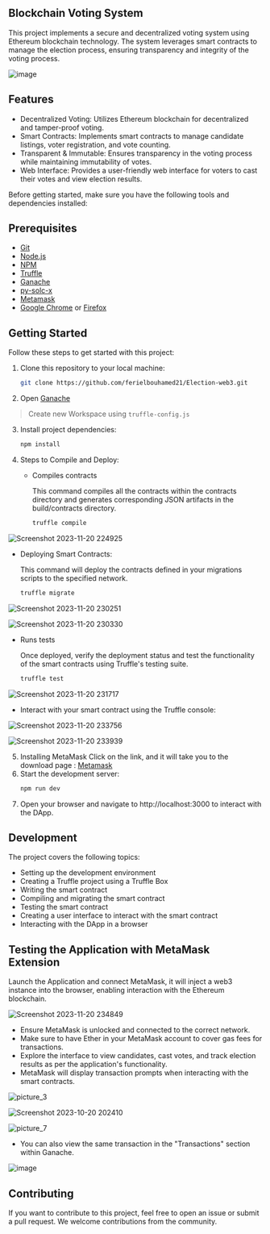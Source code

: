 ## Blockchain Voting System

This project implements a secure and decentralized voting system using Ethereum blockchain technology. The system leverages smart contracts to manage the election process, ensuring transparency and integrity of the voting process.


![image](https://github.com/ferielbouhamed21/Election-web3/assets/78966152/c050dde5-a44e-425f-b3c4-4f8b75231d3f)


## Features

- Decentralized Voting: Utilizes Ethereum blockchain for decentralized and tamper-proof voting.
- Smart Contracts: Implements smart contracts to manage candidate listings, voter registration, and vote counting.
- Transparent & Immutable: Ensures transparency in the voting process while maintaining immutability of votes.
- Web Interface: Provides a user-friendly web interface for voters to cast their votes and view election results.

Before getting started, make sure you have the following tools and dependencies installed:

## Prerequisites

- [Git](https://git-scm.com/)
- [Node.js](https://nodejs.org/)
- [NPM](https://www.npmjs.com/)
- [Truffle](https://www.trufflesuite.com)
- [Ganache](https://www.trufflesuite.com/ganache)
- [py-solc-x](https://pypi.org/project/py-solc-x/)
- [Metamask](https://metamask.io)
- [Google Chrome](https://www.google.com/chrome/) or [Firefox](https://www.mozilla.org/firefox)

## Getting Started

Follow these steps to get started with this project:

1. Clone this repository to your local machine:

   ```bash
   git clone https://github.com/ferielbouhamed21/Election-web3.git
2. Open [Ganache](https://trufflesuite.com/ganache/)
> Create new Workspace using `truffle-config.js`
3. Install project dependencies:

   ```bash
   npm install
4. Steps to Compile and Deploy:

   - Compiles contracts

     This command compiles all the contracts within the contracts directory and generates corresponding JSON artifacts in the build/contracts directory.

      ```bash
      truffle compile

![Screenshot 2023-11-20 224925](https://github.com/ferielbouhamed21/Election-web3/assets/78966152/80eb4512-dd45-498f-a64e-0c7535c39c3a)

   - Deploying Smart Contracts:

     This command will deploy the contracts defined in your migrations scripts to the specified network.

      ```bash
      truffle migrate

![Screenshot 2023-11-20 230251](https://github.com/ferielbouhamed21/Election-web3/assets/78966152/5d709c2c-b200-4d7a-999b-d872f1a5bd75)

![Screenshot 2023-11-20 230330](https://github.com/ferielbouhamed21/Election-web3/assets/78966152/48a5fa14-2f6a-4459-8e35-9790caf9eb58)

   - Runs tests

     Once deployed, verify the deployment status and test the functionality of the smart contracts using Truffle's testing suite.

      ```bash
      truffle test

![Screenshot 2023-11-20 231717](https://github.com/ferielbouhamed21/Election-web3/assets/78966152/c83c6310-d508-4c13-b602-0a77393c01c6)


  - Interact with your smart contract using the Truffle console:

![Screenshot 2023-11-20 233756](https://github.com/ferielbouhamed21/Election-web3/assets/78966152/6acb583d-8197-4ac1-86d0-a1f7f47bfa59)

![Screenshot 2023-11-20 233939](https://github.com/ferielbouhamed21/Election-web3/assets/78966152/f4c00efa-f33a-4915-bb71-16b74c6999ac)

5. Installing MetaMask
   Click on the link, and it will take you to the download page : 
<a href="https://metamask.io/" target="_blank"> Metamask </a>
6. Start the development server:
   ```bash
   npm run dev
7. Open your browser and navigate to http://localhost:3000 to interact with the DApp.


## Development

The project covers the following topics:

- Setting up the development environment
- Creating a Truffle project using a Truffle Box
- Writing the smart contract
- Compiling and migrating the smart contract
- Testing the smart contract
- Creating a user interface to interact with the smart contract
- Interacting with the DApp in a browser

## Testing the Application with MetaMask Extension

Launch the Application and connect MetaMask, it will inject a web3 instance into the browser, enabling interaction with the Ethereum blockchain.


![Screenshot 2023-11-20 234849](https://github.com/ferielbouhamed21/Election-web3/assets/78966152/8b9743f3-e3d1-4c29-aafd-76825dd7fc74)


- Ensure MetaMask is unlocked and connected to the correct network.
- Make sure to have Ether in your MetaMask account to cover gas fees for transactions.
- Explore the interface to view candidates, cast votes, and track election results as per the application's functionality.
- MetaMask will display transaction prompts when interacting with the smart contracts.

![picture_3](https://github.com/ferielbouhamed21/Pet-Shop/assets/78966152/248f8f69-7bd4-470b-995f-d432a0efb526)


![Screenshot 2023-10-20 202410](https://github.com/ferielbouhamed21/Pet-Shop/assets/78966152/a368714f-17e6-47a5-a284-5eeaa8b5c1e6)


![picture_7](https://github.com/ferielbouhamed21/Pet-Shop/assets/78966152/e5fbd722-2190-4098-8c5e-246e43d4b9b4)


- You can also view the same transaction in the "Transactions" section within Ganache.


![image](https://github.com/ferielbouhamed21/Pet-Shop/assets/78966152/5889011d-d4fe-40e2-bd4e-2b23a32f9e92)


## Contributing

If you want to contribute to this project, feel free to open an issue or submit a pull request. We welcome contributions from the community.
